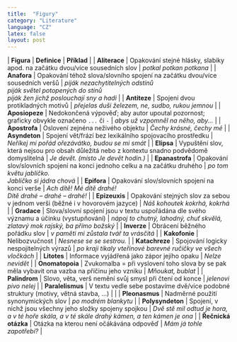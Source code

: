 ```yaml
---
title:  "Figury"
category: "Literature"
language: "CZ"
latex: false
layout: post
---
```


| **Figura** 			| **Definice** | **Příklad** |
| **Aliterace** 		| Opakování stejné hlásky, slabiky apod. na začátku dvou/více sousedních slov | _potkal potkan potkana_ |
| **Anafora**			| Opakování téhož slova/slovního spojení na začátku dvou/více sousedních veršů | _piják nezachytitelných odstínů<br/>piják světel potopených do stínů<br/>piják žen jichž poslouchají sny a hadi_ |
| **Antiteze** 			| Spojení dvou protikladných motivů | _přejelas duši železem, ne, sudbo, rukou jemnou_ |
| **Aposiopeze**		| Nedokončená výpověď; aby autor upoutal pozornost; graficky obvykle označeno `...` či `-` | _abys už vzpomněl na něho, aby..._ |
| **Apostrofa**			| Oslovení zejnéna neživého objektu | _Čechy krásné, čechy mé_ |
| **Asyndeton** 		| Spojení vět/frází bez lexikálního spojovacího prostředku | _Neříkej mi pořád ořezávátko, budou se mi smát_ |
| **Elipsa**			| Vypuštění slov, která nejsou pro obsah důležitá nebo z kontextu snadno podvědomě domyslitelná | _Je devět. (místo Je devět hodin.)_ |
| **Epanastrofa**		| Opakování slov/slovních spojení na konci jednoho celku a na začátku druhého | _po tom květu jablíčko.<br/>Jablíčko si jádra chová_ |
| **Epifora**			| Opakování slov/slovních spojení na konci verše | _Ach dítě! Mé dítě drahé!<br/>Dítě drahé – drahé – drahé!_ |
| **Epizeuxis**			| Opakování stejných slov za sebou v jednom verši (běžné i v hovorovém jazyce) | _Náš kohoutek kokrhá, kokrhá_ |
| **Gradace**			| Slova/slovní spojení jsou v textu uspořádána dle svého významu a účinku (vystupňování) | _nápoj to chutný, lahodný, chuť skvělá, zlatavý mok rajský, ba přímo božský_ |
| **Inverze**			| Obrácení běžného pořádku slov | _v paměti mi zůstala tvář ta vrásčitá_ |
| **Kakofonie**			| Nelibozvučnost | _Nesnese se se sestrou._ | 
| **Katachreze**		| Spojování logicky nespojitelných výrazů | _po kraji tikaly vteřinové barevné ručičky ve všech vločkách_ |
| **Litotes**			| Informace vyjádřená jako zápor jejího opaku | _Nelze nevidět_ |
| **Onomatopoia**		| Zvukomalba = při vyslovení toho slova by se pak měla vybavit ona vazba na příčinu jeho vzniku | _Mňoukat, bublat_ |
| **Palindrom**			| Slovo, věta, verš nemění svůj smysl při čtení od konce | _jelenovi pivo nelej_ |
| **Paralelismus**		| V textu vedle sebe postavíme dvě/více podobné struktury (motivy, větná stavba, ...) | |
| **Pleonasmus** 		| Nadměrné použití synonymických slov | _po modrém blankytu_ |
| **Polysyndeton**		| Spojení, v nichž jsou všechny jeho složky spojeny spojkou | _Dvě stě mil odtud je hora, a v té hoře skála, a v té skále drahý kámen, a ten kámen je ona_ |
| **Řečnická otázka**	| Otázka na kterou není očákávána odpověď | _Mám já tohle zapotřebí?_ |

